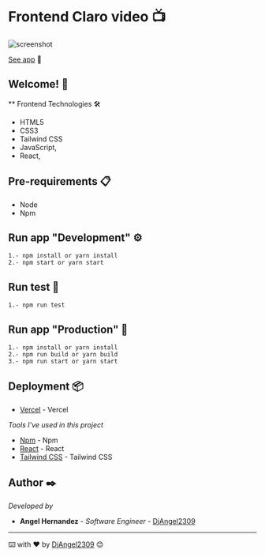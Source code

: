 # Frontend Claro video 📺

![screenshot](/public/img/clarovideo.png)

[See app](https://claro-video-tv.vercel.app/) 👀

## Welcome! 👋

\*\* Frontend Technologies 🛠

- HTML5
- CSS3
- Tailwind CSS
- JavaScript,
- React,

## Pre-requirements 📋

- Node
- Npm

## Run app "Development" ⚙️

```
1.- npm install or yarn install
2.- npm start or yarn start
```

## Run test 🧪

```
1.- npm run test
```

## Run app "Production" 🚀

```
1.- npm install or yarn install
2.- npm run build or yarn build
3.- npm run start or yarn start
```

## Deployment 📦

- [Vercel](https://vercel.com/) - Vercel

_Tools I've used in this project_

- [Npm](https://www.npmjs.com/) - Npm
- [React](https://es.reactjs.org/) - React
- [Tailwind CSS](https://tailwindcss.com/) - Tailwind CSS

## Author ✒️

_Developed by_

- **Angel Hernandez** - _Software Engineer_ - [DjAngel2309](https://github.com/DjAngel09)

---

⌨️ with ❤️ by [DjAngel2309](https://github.com/DjAngel09) 😊